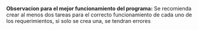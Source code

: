 **Observacion para el mejor funcionamiento del programa:**
Se recomienda crear al menos dos tareas para el correcto funcionamiento de cada uno de los requerimientos, si solo se crea una, se tendran errores
